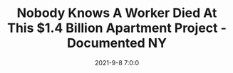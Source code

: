 ---
"title": "Nobody Knows A Worker Died At This $1.4 Billion Apartment Project - Documented NY"
"date": "2021-9-8 7:0:0"
"feed_name": "GOOGLENEWSCONSTRUCTION"
"feed_website": "https://news.google.com/search?q=construction%2Bincident&hl=en-US&gl=US&ceid=US:en"
"feed_rss": "https://news.google.com/rss/search?q=construction%2Bincident&hl=en-US&gl=US&ceid=US:en"
"link": "https://documentedny.com/2021/09/08/nobody-knows-a-construction-worker-died-at-this-1-4-billion-apartment-project/"
"file": "_posts/2021-1-1-b1660b27ecf00a49e4ea4f29f30035c81a180a93.md"
"accident": "1"
"drilling": "0"
"dead": "0"
"injured": "0"
---